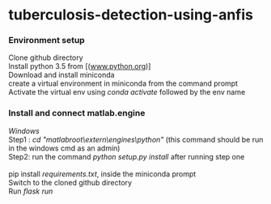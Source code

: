 # tuberculosis-detection-using-anfis

### Environment setup <br/>
Clone github directory <br/>
Install python 3.5 from [(www.python.org)] <br/>
Download and install miniconda <br/>
create a virtual environment in miniconda from the command prompt <br/>
Activate the virtual env using *conda activate* followed by the env name <br/>
### Install and connect matlab.engine <br/>
*Windows* <br/>
Step1 : *cd "matlabroot\extern\engines\python"* (this command should be run in the windows cmd as an admin) <br/>
Step2: run the command *python setup.py install* after running step one <br/> <br/>
pip install *requirements.txt*, inside the miniconda prompt <br/>
Switch to the cloned github directory <br/>
Run *flask run*

